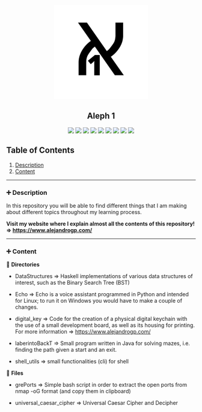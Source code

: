 <p align="center"><a href="https://www.alejandrogp.com/"><img hspace="15" width="250" height="250" src="https://github.com/aleph8/aleph8/blob/main/logos/aleph1logo.png?raw=true"></a></p>

<h2 align="center"> Aleph 1 </h2>

<p align="center"> <img src="https://img.shields.io/badge/Arduino-IDE-00599C?style=flat-square&logo=arduino"> <img src="https://img.shields.io/badge/Shell-Bash-00599C?style=flat-square&logo=shell"> <img src="https://img.shields.io/badge/C%2B%2B-11-00599C?style=flat-square&logo=c%2B%2B"> <img src="https://img.shields.io/badge/Eclipse-Java-00599C?style=flat-square&logo=eclipse"> <img src="https://img.shields.io/badge/haskell-00599C?style=flat-square&logo=haskell"> <img src="https://img.shields.io/badge/Python-3-00599C?style=flat-square&logo=python"> <img src="https://img.shields.io/badge/version-v1.0-informational?style=flat-square"/> <img src="https://img.shields.io/badge/project-documented-success?style=flat-square"/></a> <a href="LICENSE"><img src="https://img.shields.io/badge/License-MIT-informational?style=flat-square"/></a></p>

## Table of Contents
1. [Description](#heavy_plus_sign-description)
2. [Content](#heavy_plus_sign-content)

***

### :heavy_plus_sign: Description

In this repository you will be able to find different things that I am making about different topics throughout my learning process.

**Visit my website where I explain almost all the contents of this repository! => https://www.alejandrogp.com/**

***

### :heavy_plus_sign: Content

:open_file_folder: **Directories**

+ DataStructures => Haskell implementations of various data structures of interest, such as the Binary Search Tree (BST)

+ Echo => Echo is a voice assistant programmed in Python and intended for Linux; to run it on Windows you would have to make a couple of changes. 

+ digital_key => Code for the creation of a physical digital keychain with the use of a small development board, as well as its housing for printing. For more information => https://www.alejandrogp.com/

+ laberintoBackT => Small program written in Java for solving mazes, i.e. finding the path given a start and an exit.

+ shell_utils => small functionalities (cli) for shell

:page_facing_up: **Files**

+ grePorts => Simple bash script in order to extract the open ports from nmap -oG format (and copy them in clipboard)

+ universal_caesar_cipher => Universal Caesar Cipher and Decipher  
